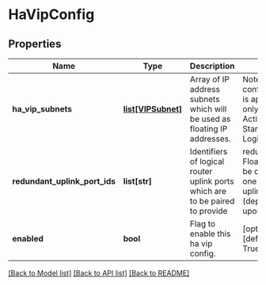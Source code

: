 # HaVipConfig

## Properties
Name | Type | Description | Notes
------------ | ------------- | ------------- | -------------
**ha_vip_subnets** | [**list[VIPSubnet]**](VIPSubnet.md) | Array of IP address subnets which will be used as floating IP addresses. | Note - this configuration is applicable only for Active-Standby LogicalRouter. | For Active-Active LogicalRouter this configuration will be rejected. | 
**redundant_uplink_port_ids** | **list[str]** | Identifiers of logical router uplink ports which are to be paired to provide | redundancy. Floating IP will be owned by one of these uplink ports (depending upon | which node is Active). | 
**enabled** | **bool** | Flag to enable this ha vip config. | [optional] [default to True]

[[Back to Model list]](../README.md#documentation-for-models) [[Back to API list]](../README.md#documentation-for-api-endpoints) [[Back to README]](../README.md)

